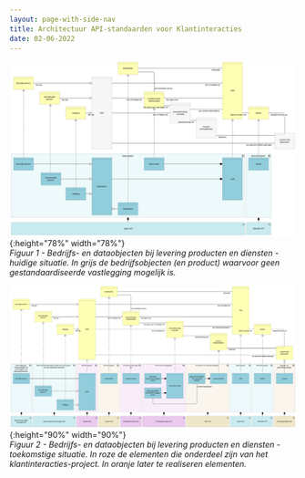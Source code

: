 ```yaml
---
layout: page-with-side-nav
title: Architectuur API-standaarden voor Klantinteracties
date: 02-06-2022
---
```


![Bedrijfs- en dataobjecten bij levering producten en diensten huidige situatie](./assets/objecten-bij-levering-producten-en-diensten-huidig.svg){:height="78%" width="78%"}<br>
*Figuur 1 - Bedrijfs- en dataobjecten bij levering producten en diensten - huidige situatie. In grijs de bedrijfsobjecten (en product) waarvoor geen gestandaardiseerde vastlegging mogelijk is.*

![Bedrijfs- en dataobjecten bij levering producten en diensten toekomstige situatie](./assets/objecten-bij-levering-producten-en-diensten-toekomstig.svg){:height="90%" width="90%"}<br>
*Figuur 2 - Bedrijfs- en dataobjecten bij levering producten en diensten - toekomstige situatie. In roze de elementen die onderdeel zijn van het klantinteracties-project. In oranje later te realiseren elementen.*
